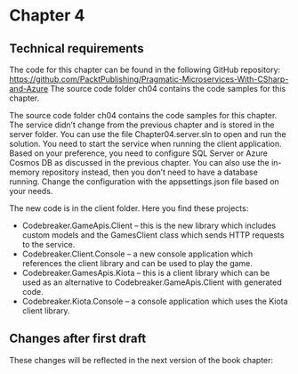 # Chapter 4

## Technical requirements

The code for this chapter can be found in the following GitHub repository: https://github.com/PacktPublishing/Pragmatic-Microservices-With-CSharp-and-Azure
The source code folder ch04 contains the code samples for this chapter. 

The source code folder ch04 contains the code samples for this chapter. The service didn’t change from the previous chapter and is stored in the server folder. You can use the file Chapter04.server.sln to open and run the solution. You need to start the service when running the client application. Based on your preference, you need to configure SQL Server or Azure Cosmos DB as discussed in the previous chapter. You can also use the in-memory repository instead, then you don’t need to have a database running. Change the configuration with the appsettings.json file based on your needs.

The new code is in the client folder. Here you find these projects:

* Codebreaker.GameApis.Client – this is the new library which includes custom models and the GamesClient class which sends HTTP requests to the service.
* Codebreaker.Client.Console – a new console application which references the client library and can be used to play the game.
* Codebreaker.GamesApis.Kiota – this is a client library which can be used as an alternative to Codebreaker.GameApis.Client with generated code.
* Codebreaker.Kiota.Console – a console application which uses the Kiota client library.

## Changes after first draft

These changes will be reflected in the next version of the book chapter:
